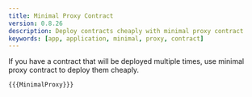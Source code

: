 ```yaml
---
title: Minimal Proxy Contract
version: 0.8.26
description: Deploy contracts cheaply with minimal proxy contract
keywords: [app, application, minimal, proxy, contract]
---
```


If you have a contract that will be deployed multiple times, use minimal proxy contract to deploy them cheaply.

```solidity
{{{MinimalProxy}}}
```
